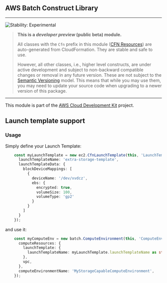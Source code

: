 ## AWS Batch Construct Library
<!--BEGIN STABILITY BANNER-->

---

![Stability: Experimental](https://img.shields.io/badge/stability-Experimental-important.svg?style=for-the-badge)

> **This is a _developer preview_ (public beta) module.**
>
> All classes with the `Cfn` prefix in this module ([CFN Resources](https://docs.aws.amazon.com/cdk/latest/guide/constructs.html#constructs_lib))
> are auto-generated from CloudFormation. They are stable and safe to use.
>
> However, all other classes, i.e., higher level constructs, are under active development and subject to non-backward
> compatible changes or removal in any future version. These are not subject to the [Semantic Versioning](https://semver.org/) model.
> This means that while you may use them, you may need to update your source code when upgrading to a newer version of this package.

---
<!--END STABILITY BANNER-->

This module is part of the [AWS Cloud Development Kit](https://github.com/aws/aws-cdk) project.

## Launch template support

### Usage
Simply define your Launch Template:
```typescript
    const myLaunchTemplate = new ec2.CfnLaunchTemplate(this, 'LaunchTemplate', {
      launchTemplateName: 'extra-storage-template',
      launchTemplateData: {
        blockDeviceMappings: [
          {
            deviceName: '/dev/xvdcz',
            ebs: {
              encrypted: true,
              volumeSize: 100,
              volumeType: 'gp2'
            }
          }
        ]
      }
    });
```
and use it:

```typescript
    const myComputeEnv = new batch.ComputeEnvironment(this, 'ComputeEnv', {
      computeResources: {
        launchTemplate: {
          launchTemplateName: myLaunchTemplate.launchTemplateName as string, //or simply use an existing template name
        },
        vpc,
      },
      computeEnvironmentName: 'MyStorageCapableComputeEnvironment',
    });
```
